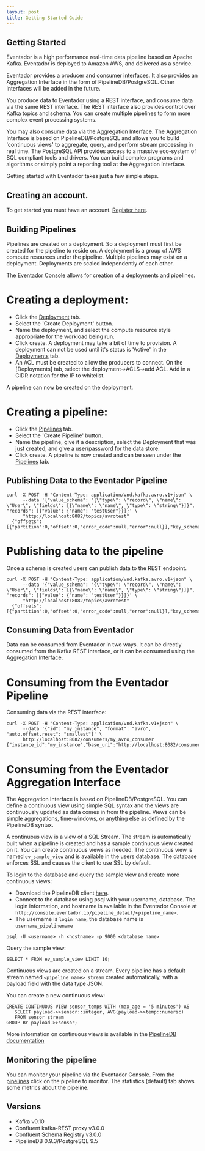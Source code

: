 ```yaml
---
layout: post
title: Getting Started Guide
---
```


## Getting Started

Eventador is a high performance real-time data pipeline based on Apache Kafka. Eventador is deployed to Amazon AWS, and delivered as a service.

Eventador provides a producer and consumer interfaces. It also provides an Aggregation Interface in the form of PipelineDB/PostgreSQL. Other Interfaces will be added in the future.

You produce data to Eventador using a REST interface, and consume data via the same REST interface. The REST interface also provides control over Kafka topics and schema. You can create multiple pipelines to form more complex event processing systems.

You may also consume data via the Aggregation Interface. The Aggregation Interface is based on PipelineDB/PostgreSQL and allows you to build 'continuous views' to aggregate, query, and perform stream processing in real time. The PostgreSQL API provides access to a massive eco-system of SQL compliant tools and drivers. You can build complex programs and algorithms or simply point a reporting tool at the Aggregation Interface.

Getting started with Eventador takes just a few simple steps.

## Creating an account.

To get started you must have an account. [Register here](http://console.eventador.io/register).

## Building Pipelines

Pipelines are created on a deployment. So a deployment must first be created for the pipeline to reside on. A deployment is a group of AWS compute resources under the pipeline. Multiple pipelines may exist on a deployment. Deployments are scaled independently of each other.

The [Eventador Console](https://console.eventador.io) allows for creation of a deployments and pipelines.

# Creating a deployment:
- Click the [Deployment](http://console.eventador.io/deployments) tab.
- Select the 'Create Deployment' button.
- Name the deployment, and select the compute resource style appropriate for the workload being run.
- Click create. A deployment may take a bit of time to provision. A deployment can not be used until it's status is 'Active' in the [Deployments](http://console.eventador.io/deployments) tab.
- An ACL must be created to allow the producers to connect. On the [Deployments] tab, select the deployment->ACLS->add ACL. Add in a CIDR notation for the IP to whitelist.

A pipeline can now be created on the deployment.

# Creating a pipeline:
- Click the [Pipelines](http://console.eventador.io/pipelines) tab.
- Select the 'Create Pipeline' button.
- Name the pipeline, give it a description, select the Deployment that was just created, and give a user/password for the data store.
- Click create. A pipeline is now created and can be seen under the [Pipelines](http://console.eventador.io/pipelines) tab.

## Publishing Data to the Eventador Pipeline

```
curl -X POST -H "Content-Type: application/vnd.kafka.avro.v1+json" \
      --data '{"value_schema": "{\"type\": \"record\", \"name\": \"User\", \"fields\": [{\"name\": \"name\", \"type\": \"string\"}]}", "records": [{"value": {"name": "testUser"}}]}' \
      "http://localhost:8082/topics/avrotest"
  {"offsets":[{"partition":0,"offset":0,"error_code":null,"error":null}],"key_schema_id":null,"value_schema_id":21}
```

# Publishing data to the pipeline

Once a schema is created users can publish data to the REST endpoint.

```
curl -X POST -H "Content-Type: application/vnd.kafka.avro.v1+json" \
      --data '{"value_schema": "{\"type\": \"record\", \"name\": \"User\", \"fields\": [{\"name\": \"name\", \"type\": \"string\"}]}", "records": [{"value": {"name": "testUser"}}]}' \
      "http://localhost:8082/topics/avrotest"
  {"offsets":[{"partition":0,"offset":0,"error_code":null,"error":null}],"key_schema_id":null,"value_schema_id":21}
```

## Consuming Data from Eventador

Data can be consumed from Eventador in two ways. It can be directly consumed from the Kafka REST interface, or it can be consumed using the Aggregation Interface.

# Consuming from the Eventador Pipeline

Consuming data via the REST interface:

```
curl -X POST -H "Content-Type: application/vnd.kafka.v1+json" \
      --data '{"id": "my_instance", "format": "avro", "auto.offset.reset": "smallest"}' \
      http://localhost:8082/consumers/my_avro_consumer
{"instance_id":"my_instance","base_uri":"http://localhost:8082/consumers/my_avro_consumer/instances/my_instance"}
```

# Consuming from the Eventador Aggregation Interface

The Aggregation Interface is based on PipelineDB/PostgreSQL. You can define a continuous view using simple SQL syntax and the views are continuously updated as data comes in from the pipeline. Views can be simple aggregations, time-windows, or anything else as defined by the PipelineDB syntax.

A continuous view is a view of a SQL Stream. The stream is automatically built when a pipeline is created and has a sample continuous view created on it. You can create continuous views as needed. The continuous view is named ```ev_sample_view``` and is available in the users database. The database enforces SSL and causes the client to use SSL by default.

To login to the database and query the sample view and create more continuous views:

- Download the PipelineDB client [here](https://www.pipelinedb.com/download).
- Connect to the database using psql with your username, database. The login information, and hostname is available in the Eventador Console at ```http://console.eventador.io/pipeline_detail/<pipeline_name>```.
- The username is ```login name```, the database name is ```username_pipelinename```

```
psql -U <username> -h <hostname> -p 9000 <database name>
```

Query the sample view:

```
SELECT * FROM ev_sample_view LIMIT 10;
```

Continuous views are created on a stream. Every pipeline has a default stream named ```<pipeline name>_stream``` created automatically, with a payload field with the data type JSON.

You can create a new continuous view:

```
CREATE CONTINUOUS VIEW sensor_temps WITH (max_age = '5 minutes') AS
   SELECT payload->>sensor::integer, AVG(payload->>temp::numeric)
   FROM sensor_stream
GROUP BY payload->>sensor;
```

More information on continuous views is available in the [PipelineDB documentation](http://docs.pipelinedb.com/continuous-views.html)

## Monitoring the pipeline

You can monitor your pipeline via the Eventador Console. From the [pipelines](http://console.eventador.io/pipelines) click on the pipeline to monitor. The statistics (default) tab shows some metrics about the pipeline.

## Versions
- Kafka v0.10
- Confluent kafka-REST proxy v3.0.0
- Confluent Schema Registry v3.0.0
- PipelineDB 0.9.3/PostgreSQL 9.5
